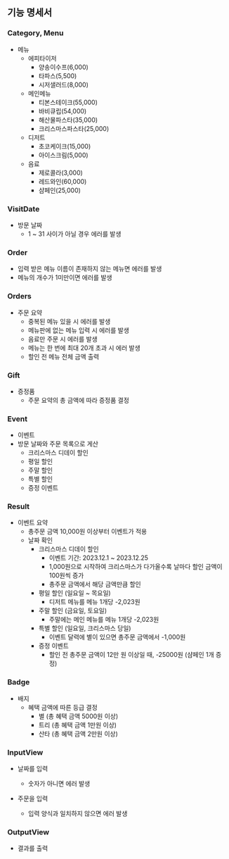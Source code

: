 ## 기능 명세서

### Category, Menu

- 메뉴
    - 에피타이저
        - 양송이수프(6,000)
        - 타파스(5,500)
        - 시저샐러드(8,000)
    - 메인메뉴
        - 티본스테이크(55,000)
        - 바비큐립(54,000)
        - 해산물파스타(35,000)
        - 크리스마스파스타(25,000)
    - 디저트
        - 초코케이크(15,000)
        - 아이스크림(5,000)
    - 음료
        - 제로콜라(3,000)
        - 레드와인(60,000)
        - 샴페인(25,000)

### VisitDate

- 방문 날짜
    - 1 ~ 31 사이가 아닐 경우 에러를 발생

### Order

- 입력 받은 메뉴 이름이 존재하지 않는 메뉴면 에러를 발생
- 메뉴의 개수가 1미만이면 에러를 발생


### Orders

- 주문 요약
    - 중복된 메뉴 있을 시 에러를 발생
    - 메뉴판에 없는 메뉴 입력 시 에러를 발생
    - 음료만 주문 시 에러를 발생
    - 메뉴는 한 번에 최대 20개 초과 시 에러 발생
    - 할인 전 메뉴 전체 금액 출력

### Gift

- 증정품
  - 주문 요약의 총 금액에 따라 증정품 결정

### Event

- 이벤트
- 방문 날짜와 주문 목록으로 게산
    - 크리스마스 디데이 할인
    - 평일 할인
    - 주말 할인
    - 특별 할인
    - 증정 이벤트

### Result

- 이벤트 요약
    - 총주문 금액 10,000원 이상부터 이벤트가 적용
    - 날짜 확인
        - 크리스마스 디데이 할인
            - 이벤트 기간: 2023.12.1 ~ 2023.12.25
            - 1,000원으로 시작하여 크리스마스가 다가올수록 날마다 할인 금액이 100원씩 증가
            - 총주문 금액에서 해당 금액만큼 할인
        - 평일 할인 (일요일 ~ 목요일)
            - 디저트 메뉴를 메뉴 1개당 -2,023원
        - 주말 할인 (금요일, 토요일)
            - 주말에는 메인 메뉴를 메뉴 1개당 -2,023원
        - 특별 할인 (일요일, 크리스마스 당일)
            - 이벤트 달력에 별이 있으면 총주문 금액에서 -1,000원
        - 증정 이벤트
            - 할인 전 총주문 금액이 12만 원 이상일 때, -25000원 (샴페인 1개 증정)

### Badge

- 배지
    - 혜택 금액에 따른 등급 결정
      - 별 (총 혜택 금액 5000원 이상)
      - 트리 (총 혜택 금액 1만원 이상)
      - 산타 (총 혜택 금액 2만원 이상)

### InputView

- 날짜를 입력
  - 숫자가 아니면 에러 발생

- 주문을 입력
  - 입력 양식과 일치하지 않으면 에러 발생

### OutputView

- 결과를 출력
